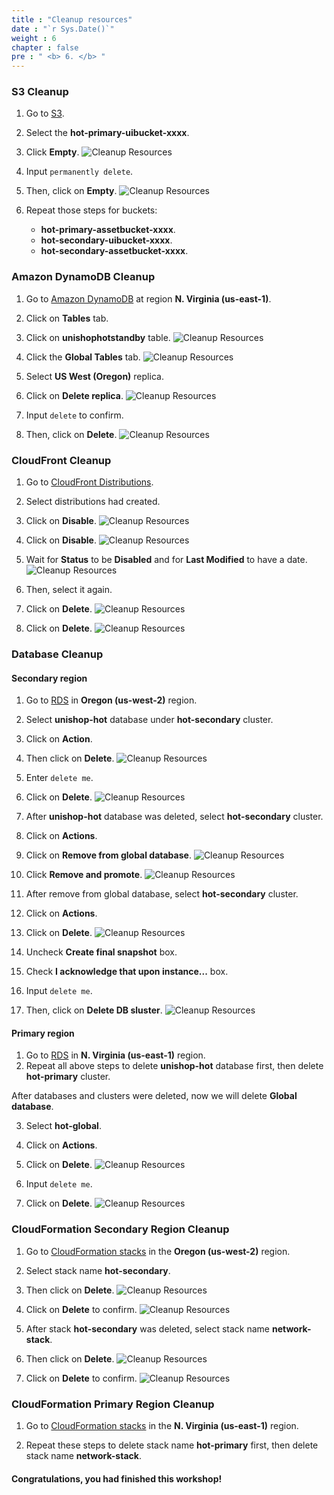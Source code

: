 ```yaml
---
title : "Cleanup resources"
date : "`r Sys.Date()`"
weight : 6
chapter : false
pre : " <b> 6. </b> "
---
```


### S3 Cleanup
1. Go to [S3](https://s3.console.aws.amazon.com/s3/home).
2. Select the **hot-primary-uibucket-xxxx**.
3. Click **Empty**.
![Cleanup Resources](/images/6.cleanup/6.1cleanup.png?width=90pc)

4. Input ```permanently delete```.
5. Then, click on **Empty**.
![Cleanup Resources](/images/6.cleanup/6.2cleanup.png?width=90pc)

6. Repeat those steps for buckets:
    + **hot-primary-assetbucket-xxxx**.
    + **hot-secondary-uibucket-xxxx**.
    + **hot-secondary-assetbucket-xxxx**.

### Amazon DynamoDB Cleanup
1. Go to [Amazon DynamoDB](https://us-east-1.console.aws.amazon.com/dynamodb/home?region=us-east-1#/) at region **N. Virginia (us-east-1)**.
2. Click on **Tables** tab.
3. Click on **unishophotstandby** table.
![Cleanup Resources](/images/6.cleanup/6.3cleanup.png?width=90pc)

4. Click the **Global Tables** tab.
![Cleanup Resources](/images/6.cleanup/6.4cleanup.png?width=90pc)

5. Select **US West (Oregon)** replica.
6. Click on **Delete replica**.
![Cleanup Resources](/images/6.cleanup/6.5cleanup.png?width=90pc)

7. Input ```delete``` to confirm.
8. Then, click on **Delete**.
![Cleanup Resources](/images/6.cleanup/6.6cleanup.png?width=90pc)


### CloudFront Cleanup
1. Go to [CloudFront Distributions](https://us-east-1.console.aws.amazon.com/cloudfront/v4/home?region=us-east-1#/distributions).
2. Select distributions had created.
3. Click on **Disable**.
![Cleanup Resources](/images/6.cleanup/6.7cleanup.png?width=90pc)

4. Click on **Disable**.
![Cleanup Resources](/images/6.cleanup/6.8cleanup.png?width=90pc)

5. Wait for **Status** to be **Disabled** and for **Last Modified** to have a date.
![Cleanup Resources](/images/6.cleanup/6.9cleanup.png?width=90pc)

6. Then, select it again.
7. Click on **Delete**.
![Cleanup Resources](/images/6.cleanup/6.10cleanup.png?width=90pc)

8. Click on **Delete**.
![Cleanup Resources](/images/6.cleanup/6.11cleanup.png?width=90pc)


### Database Cleanup
#### Secondary region
1. Go to [RDS](https://us-west-2.console.aws.amazon.com/rds/home?region=us-west-2#databases:) in **Oregon (us-west-2)** region.
2. Select **unishop-hot** database under **hot-secondary** cluster.
3. Click on **Action**.
4. Then click on **Delete**.
![Cleanup Resources](/images/6.cleanup/6.12cleanup.png?width=90pc)

5. Enter ```delete me```.
6. Click on **Delete**.
![Cleanup Resources](/images/6.cleanup/6.13cleanup.png?width=90pc)

7. After **unishop-hot** database was deleted, select **hot-secondary** cluster.
8. Click on **Actions**.
9. Click on **Remove from global database**.
![Cleanup Resources](/images/6.cleanup/6.14cleanup.png?width=90pc)

10. Click **Remove and promote**.
![Cleanup Resources](/images/6.cleanup/6.15cleanup.png?width=90pc)


11. After remove from global database, select **hot-secondary** cluster.
12. Click on **Actions**.
13. Click on **Delete**.
![Cleanup Resources](/images/6.cleanup/6.16cleanup.png?width=90pc)

14. Uncheck **Create final snapshot** box.
15. Check **I acknowledge that upon instance...** box.
16. Input ```delete me```.
17. Then, click on **Delete DB sluster**.
![Cleanup Resources](/images/6.cleanup/6.17cleanup.png?width=90pc)

#### Primary region
1. Go to [RDS](https://us-east-1.console.aws.amazon.com/rds/home?region=us-east-1#databases:) in **N. Virginia (us-east-1)** region.
2. Repeat all above steps to delete **unishop-hot** database first, then delete **hot-primary** cluster.

After databases and clusters were deleted, now we will delete **Global database**.

3. Select **hot-global**.
4. Click on **Actions**.
5. Click on **Delete**.
![Cleanup Resources](/images/6.cleanup/6.18cleanup.png?width=90pc)

6. Input ```delete me```.
7. Click on **Delete**.
![Cleanup Resources](/images/6.cleanup/6.19cleanup.png?width=90pc)


### CloudFormation Secondary Region Cleanup
1. Go to [CloudFormation stacks](https://us-west-2.console.aws.amazon.com/cloudformation/home?region=us-west-2#/stacks/outputs?filteringText=&filteringStatus=active&viewNested=true) in the **Oregon (us-west-2)** region.
2. Select stack name **hot-secondary**.
3. Then click on **Delete**.
![Cleanup Resources](/images/6.cleanup/6.20cleanup.png?width=90pc)

4. Click on **Delete** to confirm. 
![Cleanup Resources](/images/6.cleanup/6.21cleanup.png?width=90pc)

5. After stack **hot-secondary** was deleted, select stack name **network-stack**.
6. Then click on **Delete**.
![Cleanup Resources](/images/6.cleanup/6.22cleanup.png?width=90pc)

7. Click on **Delete** to confirm.
![Cleanup Resources](/images/6.cleanup/6.23cleanup.png?width=90pc)

### CloudFormation Primary Region Cleanup
1. Go to [CloudFormation stacks](https://us-east-1.console.aws.amazon.com/cloudformation/home?region=us-east-1#/stacks?filteringText=&filteringStatus=active&viewNested=true) in the **N. Virginia (us-east-1)** region.

2. Repeat these steps to delete stack name **hot-primary** first, then delete stack name **network-stack**.

#### Congratulations, you had finished this workshop! 